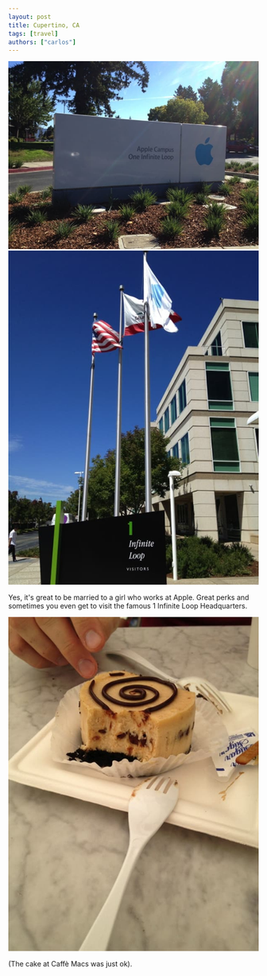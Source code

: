 ```yaml
---
layout: post
title: Cupertino, CA
tags: [travel]
authors: ["carlos"]
---
```

<img src="/assets/images/181.jpg" />
<!--more-->
<img src="/assets/images/182.jpg" />

Yes, it's great to be married to a girl who works at Apple. Great perks and sometimes you even get to visit the famous 1 Infinite Loop Headquarters. 

<img src="/assets/images/183.jpg" />

(The cake at Caffè Macs was just ok).
